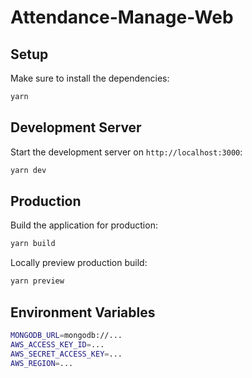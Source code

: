 # Attendance-Manage-Web

## Setup

Make sure to install the dependencies:

```bash
yarn
```

## Development Server

Start the development server on `http://localhost:3000`:

```bash
yarn dev
```

## Production

Build the application for production:

```bash
yarn build
```

Locally preview production build:

```bash
yarn preview
```

## Environment Variables

```bash
MONGODB_URL=mongodb://...
AWS_ACCESS_KEY_ID=...
AWS_SECRET_ACCESS_KEY=...
AWS_REGION=...
```
